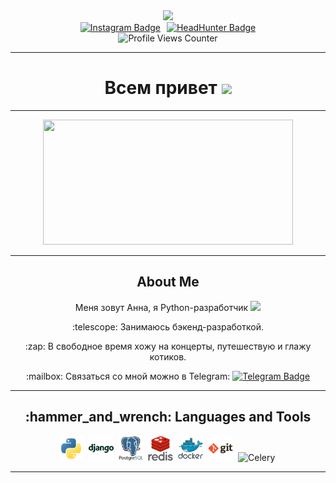 <div id="container" align="center">
  <div id="header">
    <img src="https://i.giphy.com/media/v1.Y2lkPTc5MGI3NjExNWFrMnlrNjRzY2dxZmV6b2djeDh1Y2x1MWVyZXUxa2Nycm9neDcyYyZlcD12MV9pbnRlcm5hbF9naWZfYnlfaWQmY3Q9Zw/2A75RyXVzzSI2bx4Gj/giphy.gif" width="100"/>
  </div>
  <div id="badges" style="display: flex; justify-content: center; gap: 10px;">
    <a href="your-instagram-URL">
      <img src="https://img.shields.io/badge/Instagram-E4405F?style=for-the-badge&logo=instagram&logoColor=white" alt="Instagram Badge"/>
    </a>
    <a href="your-headhunter-URL">
      <img src="https://img.shields.io/badge/HeadHunter-red?style=for-the-badge&logo=hh&logoColor=white" alt="HeadHunter Badge"/>
    </a>
  </div>
  <div id="counter">
    <img src="https://komarev.com/ghpvc/?username=annavaleriev&style=flat-square&color=blue" alt="Profile Views Counter" width="80"/>
  </div>
</div>

<hr>

<div align="center" class="section">
  <h1>
    Всем привет
    <img src="https://media.giphy.com/media/hvRJCLFzcasrR4ia7z/giphy.gif" width="30px"/>
  </h1>
</div>

<hr>

<div align="center" class="section">
  <img src="https://i.giphy.com/media/v1.Y2lkPTc5MGI3NjExejcxNTk3YnM3NTBjYXZubnJ0YXFsemRlb2FuYW53d2llcmh5Z3V2dyZlcD12MV9pbnRlcm5hbF9naWZfYnlfaWQmY3Q9Zw/fipN1GOuDK8txSqay3/giphy.gif" width="400" height="200"/>
</div>

<hr>

<div align="center" class="section">
  <h2>About Me</h2>
  <p>
    Меня зовут Анна, я Python-разработчик <img src="https://media.giphy.com/media/WUlplcMpOCEmTGBtBW/giphy.gif" width="30">
  </p>
  <p>:telescope: Занимаюсь бэкенд-разработкой.</p>
  <p>:zap: В свободное время хожу на концерты, путешествую и глажу котиков.</p>
  <p>:mailbox: Связаться со мной можно в Telegram: 
    <a href="your-telegram-url">
      <img src="https://img.shields.io/badge/-Anna-blue?style=flat&logo=Telegram&logoColor=white" alt="Telegram Badge"/>
    </a>
  </p>
</div>

<hr>

<div align="center" class="section">
  <h2>:hammer_and_wrench: Languages and Tools</h2>
  <div>
    <img src="https://github.com/devicons/devicon/blob/master/icons/python/python-original.svg" title="Python" alt="Python" width="40" height="40"/>&nbsp;
    <img src="https://github.com/devicons/devicon/blob/master/icons/django/django-plain-wordmark.svg" title="Django REST Framework" alt="DRF" width="40" height="40"/>&nbsp;
    <img src="https://github.com/devicons/devicon/blob/master/icons/postgresql/postgresql-original-wordmark.svg" title="PostgreSQL" alt="PostgreSQL" width="40" height="40"/>&nbsp;
    <img src="https://github.com/devicons/devicon/blob/master/icons/redis/redis-original-wordmark.svg" title="Redis" alt="Redis" width="40" height="40"/>&nbsp;
    <img src="https://github.com/devicons/devicon/blob/master/icons/docker/docker-original-wordmark.svg" title="Docker" alt="Docker" width="40" height="40"/>&nbsp;
    <img src="https://github.com/devicons/devicon/blob/master/icons/git/git-original-wordmark.svg" title="Git" alt="Git" width="40" height="40"/>&nbsp;
    <img src="https://img.icons8.com/color/48/000000/celery.png" title="Celery" alt="Celery" width="40" height="40"/>&nbsp;
  </div>
</div>

<hr>

</body>
</html>





